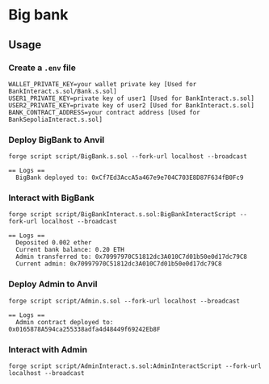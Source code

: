 # Big bank


## Usage


### Create a ``.env`` file
```
WALLET_PRIVATE_KEY=your wallet private key [Used for BankInteract.s.sol/Bank.s.sol]
USER1_PRIVATE_KEY=private key of user1 [Used for BankInteract.s.sol]
USER2_PRIVATE_KEY=private key of user2 [Used for BankInteract.s.sol]
BANK_CONTRACT_ADDRESS=your contract address [Used for BankSepoliaInteract.s.sol]
```

### Deploy BigBank to Anvil
```
forge script script/BigBank.s.sol --fork-url localhost --broadcast
```
```
== Logs ==
  BigBank deployed to: 0xCf7Ed3AccA5a467e9e704C703E8D87F634fB0Fc9
```

### Interact with BigBank
```
forge script script/BigBankInteract.s.sol:BigBankInteractScript --fork-url localhost --broadcast
```
```
== Logs ==
  Deposited 0.002 ether
  Current bank balance: 0.20 ETH
  Admin transferred to: 0x70997970C51812dc3A010C7d01b50e0d17dc79C8
  Current admin: 0x70997970C51812dc3A010C7d01b50e0d17dc79C8
```

### Deploy Admin to Anvil
```
forge script script/Admin.s.sol --fork-url localhost --broadcast
```
```
== Logs ==
  Admin contract deployed to: 0x0165878A594ca255338adfa4d48449f69242Eb8F
```

### Interact with Admin
```
forge script script/AdminInteract.s.sol:AdminInteractScript --fork-url localhost --broadcast
```
